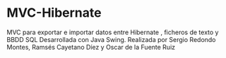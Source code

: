 # MVC-Hibernate
MVC para exportar e importar datos entre Hibernate , ficheros de texto y BBDD SQL
Desarrollada con Java Swing.
Realizada por Sergio Redondo Montes, Ramsés Cayetano Díez y Oscar de la Fuente Ruiz
